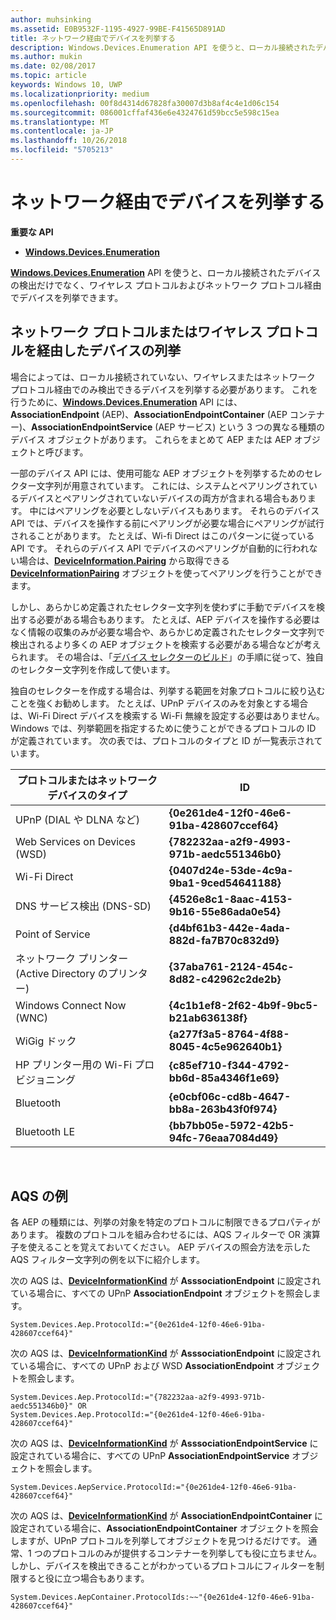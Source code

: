 ```yaml
---
author: muhsinking
ms.assetid: E0B9532F-1195-4927-99BE-F41565D891AD
title: ネットワーク経由でデバイスを列挙する
description: Windows.Devices.Enumeration API を使うと、ローカル接続されたデバイスの検出だけでなく、ワイヤレス プロトコルおよびネットワーク プロトコル経由でデバイスを列挙できます。
ms.author: mukin
ms.date: 02/08/2017
ms.topic: article
keywords: Windows 10, UWP
ms.localizationpriority: medium
ms.openlocfilehash: 00f8d4314d67828fa30007d3b8af4c4e1d06c154
ms.sourcegitcommit: 086001cffaf436e6e4324761d59bcc5e598c15ea
ms.translationtype: MT
ms.contentlocale: ja-JP
ms.lasthandoff: 10/26/2018
ms.locfileid: "5705213"
---
```

# <a name="enumerate-devices-over-a-network"></a>ネットワーク経由でデバイスを列挙する



**重要な API**

- [**Windows.Devices.Enumeration**](https://docs.microsoft.com/en-us/uwp/api/Windows.Devices.Enumeration)

[**Windows.Devices.Enumeration**](https://msdn.microsoft.com/library/windows/apps/BR225459) API を使うと、ローカル接続されたデバイスの検出だけでなく、ワイヤレス プロトコルおよびネットワーク プロトコル経由でデバイスを列挙できます。

## <a name="enumerating-devices-over-networked-or-wireless-protocols"></a>ネットワーク プロトコルまたはワイヤレス プロトコルを経由したデバイスの列挙

場合によっては、ローカル接続されていない、ワイヤレスまたはネットワーク プロトコル経由でのみ検出できるデバイスを列挙する必要があります。 これを行うために、[**Windows.Devices.Enumeration**](https://msdn.microsoft.com/library/windows/apps/BR225459) API には、**AssociationEndpoint** (AEP)、**AssociationEndpointContainer** (AEP コンテナー)、**AssociationEndpointService** (AEP サービス) という 3 つの異なる種類のデバイス オブジェクトがあります。 これらをまとめて AEP または AEP オブジェクトと呼びます。

一部のデバイス API には、使用可能な AEP オブジェクトを列挙するためのセレクター文字列が用意されています。 これには、システムとペアリングされているデバイスとペアリングされていないデバイスの両方が含まれる場合もあります。 中にはペアリングを必要としないデバイスもあります。 それらのデバイス API では、デバイスを操作する前にペアリングが必要な場合にペアリングが試行されることがあります。 たとえば、Wi-fi Direct はこのパターンに従っている API です。 それらのデバイス API でデバイスのペアリングが自動的に行われない場合は、[**DeviceInformation.Pairing**](https://msdn.microsoft.com/library/windows/apps/Dn705960) から取得できる [**DeviceInformationPairing**](https://msdn.microsoft.com/library/windows/apps/Mt168396) オブジェクトを使ってペアリングを行うことができます。

しかし、あらかじめ定義されたセレクター文字列を使わずに手動でデバイスを検出する必要がある場合もあります。 たとえば、AEP デバイスを操作する必要はなく情報の収集のみが必要な場合や、あらかじめ定義されたセレクター文字列で検出されるより多くの AEP オブジェクトを検索する必要がある場合などが考えられます。 その場合は、「[デバイス セレクターのビルド](build-a-device-selector.md)」の手順に従って、独自のセレクター文字列を作成して使います。

独自のセレクターを作成する場合は、列挙する範囲を対象プロトコルに絞り込むことを強くお勧めします。 たとえば、UPnP デバイスのみを対象とする場合は、Wi-Fi Direct デバイスを検索する Wi-Fi 無線を設定する必要はありません。 Windows では、列挙範囲を指定するために使うことができるプロトコルの ID が定義されています。 次の表では、プロトコルのタイプと ID が一覧表示されています。

| プロトコルまたはネットワーク デバイスのタイプ              | ID                                         |
|----------------------------------------------|--------------------------------------------|
| UPnP (DIAL や DLNA など)               | **{0e261de4-12f0-46e6-91ba-428607ccef64}** |
| Web Services on Devices (WSD)                | **{782232aa-a2f9-4993-971b-aedc551346b0}** |
| Wi-Fi Direct                                 | **{0407d24e-53de-4c9a-9ba1-9ced54641188}** |
| DNS サービス検出 (DNS-SD)               | **{4526e8c1-8aac-4153-9b16-55e86ada0e54}** |
| Point of Service                             | **{d4bf61b3-442e-4ada-882d-fa7B70c832d9}** |
| ネットワーク プリンター (Active Directory のプリンター) | **{37aba761-2124-454c-8d82-c42962c2de2b}** |
| Windows Connect Now (WNC)                    | **{4c1b1ef8-2f62-4b9f-9bc5-b21ab636138f}** |
| WiGig ドック                                  | **{a277f3a5-8764-4f88-8045-4c5e962640b1}** |
| HP プリンター用の Wi-Fi プロビジョニング           | **{c85ef710-f344-4792-bb6d-85a4346f1e69}** |
| Bluetooth                                    | **{e0cbf06c-cd8b-4647-bb8a-263b43f0f974}** |
| Bluetooth LE                                 | **{bb7bb05e-5972-42b5-94fc-76eaa7084d49}** |

 

## <a name="aqs-examples"></a>AQS の例

各 AEP の種類には、列挙の対象を特定のプロトコルに制限できるプロパティがあります。 複数のプロトコルを組み合わせるには、AQS フィルターで OR 演算子を使えることを覚えておいてください。 AEP デバイスの照会方法を示した AQS フィルター文字列の例を以下に紹介します。

次の AQS は、[**DeviceInformationKind**](https://msdn.microsoft.com/library/windows/apps/Dn948991) が **AsssociationEndpoint** に設定されている場合に、すべての UPnP **AssociationEndpoint** オブジェクトを照会します。

``` syntax
System.Devices.Aep.ProtocolId:="{0e261de4-12f0-46e6-91ba-428607ccef64}"
```

次の AQS は、[**DeviceInformationKind**](https://msdn.microsoft.com/library/windows/apps/Dn948991) が **AsssociationEndpoint** に設定されている場合に、すべての UPnP および WSD **AssociationEndpoint** オブジェクトを照会します。

``` syntax
System.Devices.Aep.ProtocolId:="{782232aa-a2f9-4993-971b-aedc551346b0}" OR
System.Devices.Aep.ProtocolId:="{0e261de4-12f0-46e6-91ba-428607ccef64}"
```

次の AQS は、[**DeviceInformationKind**](https://msdn.microsoft.com/library/windows/apps/Dn948991) が **AsssociationEndpointService** に設定されている場合に、すべての UPnP **AssociationEndpointService** オブジェクトを照会します。

``` syntax
System.Devices.AepService.ProtocolId:="{0e261de4-12f0-46e6-91ba-428607ccef64}"
```

次の AQS は、[**DeviceInformationKind**](https://msdn.microsoft.com/library/windows/apps/Dn948991) が **AssociationEndpointContainer** に設定されている場合に、**AssociationEndpointContainer** オブジェクトを照会しますが、UPnP プロトコルを列挙してオブジェクトを見つけるだけです。 通常、1 つのプロトコルのみが提供するコンテナーを列挙しても役に立ちません。 しかし、デバイスを検出できることがわかっているプロトコルにフィルターを制限すると役に立つ場合もあります。

``` syntax
System.Devices.AepContainer.ProtocolIds:~~"{0e261de4-12f0-46e6-91ba-428607ccef64}"
```

 

 

